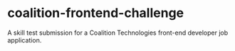 # coalition-frontend-challenge
A skill test submission for a Coalition Technologies front-end developer job application.
